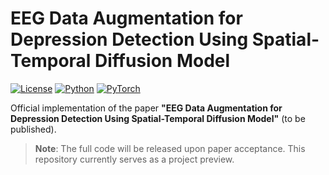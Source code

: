 # EEG Data Augmentation for Depression Detection Using Spatial-Temporal Diffusion Model

[![License](https://img.shields.io/badge/License-MIT-blue.svg)](LICENSE)
[![Python](https://img.shields.io/badge/Python-3.8%2B-blue)](https://www.python.org/)
[![PyTorch](https://img.shields.io/badge/PyTorch-2.3.1%2B-orange)](https://pytorch.org/)

Official implementation of the paper ​**"EEG Data Augmentation for Depression Detection Using Spatial-Temporal Diffusion Model"** (to be published).

> ​**Note**: The full code will be released upon paper acceptance. This repository currently serves as a project preview.
